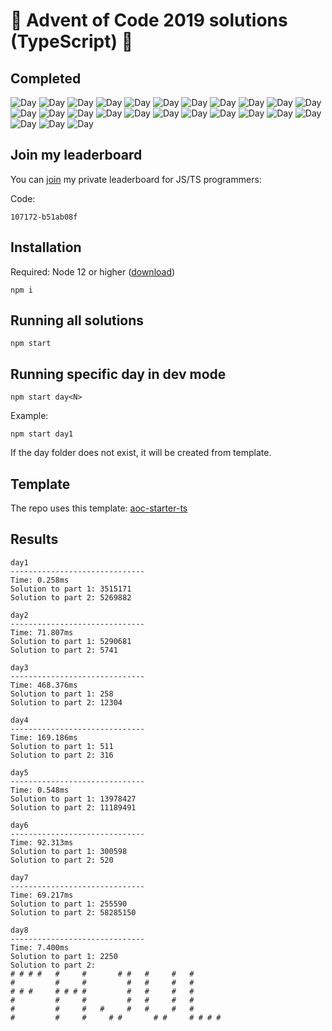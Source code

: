 # 🎄 Advent of Code 2019 solutions (TypeScript) 🎄

## Completed

![Day](https://badgen.net/badge/01/%E2%98%85%E2%98%85/blue)
![Day](https://badgen.net/badge/02/%E2%98%85%E2%98%85/blue)
![Day](https://badgen.net/badge/03/%E2%98%85%E2%98%85/blue)
![Day](https://badgen.net/badge/04/%E2%98%85%E2%98%85/blue)
![Day](https://badgen.net/badge/05/%E2%98%85%E2%98%85/blue)
![Day](https://badgen.net/badge/06/%E2%98%85%E2%98%85/blue)
![Day](https://badgen.net/badge/07/%E2%98%85%E2%98%85/blue)
![Day](https://badgen.net/badge/08/%E2%98%85%E2%98%85/blue)
![Day](https://badgen.net/badge/09/%E2%98%86%E2%98%86/grey)
![Day](https://badgen.net/badge/10/%E2%98%86%E2%98%86/grey)
![Day](https://badgen.net/badge/11/%E2%98%86%E2%98%86/grey)
![Day](https://badgen.net/badge/12/%E2%98%86%E2%98%86/grey)
![Day](https://badgen.net/badge/13/%E2%98%86%E2%98%86/grey)
![Day](https://badgen.net/badge/14/%E2%98%86%E2%98%86/grey)
![Day](https://badgen.net/badge/15/%E2%98%86%E2%98%86/grey)
![Day](https://badgen.net/badge/16/%E2%98%86%E2%98%86/grey)
![Day](https://badgen.net/badge/17/%E2%98%86%E2%98%86/grey)
![Day](https://badgen.net/badge/18/%E2%98%86%E2%98%86/grey)
![Day](https://badgen.net/badge/19/%E2%98%86%E2%98%86/grey)
![Day](https://badgen.net/badge/20/%E2%98%86%E2%98%86/grey)
![Day](https://badgen.net/badge/21/%E2%98%86%E2%98%86/grey)
![Day](https://badgen.net/badge/22/%E2%98%86%E2%98%86/grey)
![Day](https://badgen.net/badge/23/%E2%98%86%E2%98%86/grey)
![Day](https://badgen.net/badge/24/%E2%98%86%E2%98%86/grey)
![Day](https://badgen.net/badge/25/%E2%98%86%E2%98%86/grey)

## Join my leaderboard

You can [join](https://adventofcode.com/2019/leaderboard/private) my private leaderboard for JS/TS programmers:

Code:

```
107172-b51ab08f
```

## Installation

Required: Node 12 or higher ([download](https://nodejs.org/en/download/))

```
npm i
```

## Running all solutions

```
npm start
```

## Running specific day in dev mode

```
npm start day<N>
```

Example:

```
npm start day1
```

If the day folder does not exist, it will be created from template.

## Template

The repo uses this template: [aoc-starter-ts](https://github.com/caderek/aoc-starter-ts)

## Results

```
day1
------------------------------
Time: 0.258ms
Solution to part 1: 3515171
Solution to part 2: 5269882

day2
------------------------------
Time: 71.807ms
Solution to part 1: 5290681
Solution to part 2: 5741

day3
------------------------------
Time: 468.376ms
Solution to part 1: 258
Solution to part 2: 12304

day4
------------------------------
Time: 169.186ms
Solution to part 1: 511
Solution to part 2: 316

day5
------------------------------
Time: 0.548ms
Solution to part 1: 13978427
Solution to part 2: 11189491

day6
------------------------------
Time: 92.313ms
Solution to part 1: 300598
Solution to part 2: 520

day7
------------------------------
Time: 69.217ms
Solution to part 1: 255590
Solution to part 2: 58285150

day8
------------------------------
Time: 7.400ms
Solution to part 1: 2250
Solution to part 2:
# # # #   #     #       # #   #     #   #
#         #     #         #   #     #   #
# # #     # # # #         #   #     #   #
#         #     #         #   #     #   #
#         #     #   #     #   #     #   #
#         #     #     # #       # #     # # # #
```
